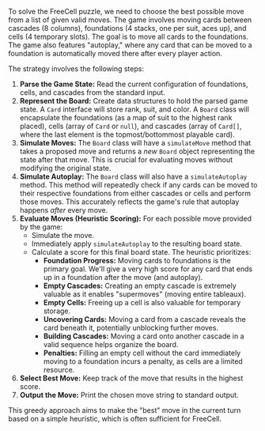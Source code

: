 To solve the FreeCell puzzle, we need to choose the best possible move from a list of given valid moves. The game involves moving cards between cascades (8 columns), foundations (4 stacks, one per suit, aces up), and cells (4 temporary slots). The goal is to move all cards to the foundations. The game also features "autoplay," where any card that can be moved to a foundation is automatically moved there after every player action.

The strategy involves the following steps:

1.  **Parse the Game State:** Read the current configuration of foundations, cells, and cascades from the standard input.
2.  **Represent the Board:** Create data structures to hold the parsed game state. A `Card` interface will store rank, suit, and color. A `Board` class will encapsulate the foundations (as a map of suit to the highest rank placed), cells (array of `Card` or `null`), and cascades (array of `Card[]`, where the last element is the topmost/bottommost playable card).
3.  **Simulate Moves:** The `Board` class will have a `simulateMove` method that takes a proposed move and returns a *new* `Board` object representing the state after that move. This is crucial for evaluating moves without modifying the original state.
4.  **Simulate Autoplay:** The `Board` class will also have a `simulateAutoplay` method. This method will repeatedly check if any cards can be moved to their respective foundations from either cascades or cells and perform those moves. This accurately reflects the game's rule that autoplay happens *after* every move.
5.  **Evaluate Moves (Heuristic Scoring):** For each possible move provided by the game:
    *   Simulate the move.
    *   Immediately apply `simulateAutoplay` to the resulting board state.
    *   Calculate a score for this final board state. The heuristic prioritizes:
        *   **Foundation Progress:** Moving cards to foundations is the primary goal. We'll give a very high score for any card that ends up in a foundation after the move (and autoplay).
        *   **Empty Cascades:** Creating an empty cascade is extremely valuable as it enables "supermoves" (moving entire tableaux).
        *   **Empty Cells:** Freeing up a cell is also valuable for temporary storage.
        *   **Uncovering Cards:** Moving a card from a cascade reveals the card beneath it, potentially unblocking further moves.
        *   **Building Cascades:** Moving a card onto another cascade in a valid sequence helps organize the board.
        *   **Penalties:** Filling an empty cell without the card immediately moving to a foundation incurs a penalty, as cells are a limited resource.
6.  **Select Best Move:** Keep track of the move that results in the highest score.
7.  **Output the Move:** Print the chosen move string to standard output.

This greedy approach aims to make the "best" move in the current turn based on a simple heuristic, which is often sufficient for FreeCell.